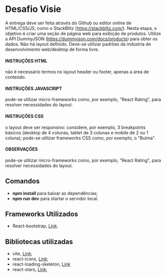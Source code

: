 # Desafio Visie
A entrega deve ser feita através do Github ou editor online de HTML/CSS/JS, como o StackBlitz (https://stackblitz.com/).
Nesta etapa, o objetivo é criar uma seção de página web para exibição de produtos.
Utilize a API DummyJSON (https://dummyjson.com/docs/products) para obter os dados.
Não há layout definido. Deve-se utilizar padrões da indústria de desenvolvimento web/desktop de forma livre. 

#### INSTRUÇÕES HTML
não é necessário termos no layout header ou footer, apenas a área de conteúdo.

#### INSTRUÇÕES JAVASCRIPT
pode-se utilizar micro-frameworks como, por exemplo, "React Rating", para resolver necessidades do layout.

#### INSTRUÇÕES CSS
o layout deve ser responsivo: considere, por exemplo, 3 breakpoints básicos (desktop de 4 colunas, tablet de 3 colunas e mobile de 2 ou 1 coluna);
pode-se utilizar frameworks CSS como, por exemplo, o "Bulma".

#### OBSERVAÇÕES 
pode-se utilizar micro-frameworks como, por exemplo, "React Rating", para resolver necessidades do layout.

## Comandos
- **npm install** para baixar as dependências;
- **npm run dev** para startar o servidor local.

## Frameworks Utilizados

- React-bootstrap, [Link](https://react-bootstrap.netlify.app/).

## Bibliotecas utilizadas

- vite, [Link](https://vitejs.dev/guide/);
- react-icons, [Link](https://react-icons.github.io/react-icons);
- react-loading-skeleton, [Link](https://www.npmjs.com/package/react-loading-skeleton)
- react-stars, [Link](https://www.npmjs.com/package/react-stars);
